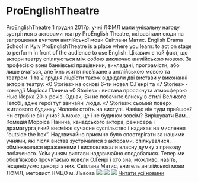 
# ProEnglishTheatre
ProEnglishTheatre
1 грудня 2017р. учні ЛФМЛ мали унікальну нагоду зустрітися з акторами театру
ProEnglish Theatre, які завітали сюди на запрошення вчителя англійської мови
Світлани Матис.
English Drama School in Kyiv ProEnglishTheatre is a place where you learn: to act on
stage to perform in front of the audience to use English.
Цікавим є той факт, що актори театру спілкуються між собою виключно
англійською мовою. За професією вони банківські працівники, викладачі,
програмісти, або лише вчаться, але їхнє життя пов’язане з англійською мовою та
театром.
1 та 2 грудня ліцеїсти також відвідали дві вистави у виконанні акторів театру: «0
Stories» на основі 6-ти новел О.Генрі та «7 Stories» - комедії Морісса Панича
«0 Stories» : вистава просякнута атмосферою Нью Йорка 20-х років. Однак, Ви не
побачите блиску в стилі Великого Гетсбі, адже герої тут звичайні люди.
«7 Stories»: сьомий поверх житлового будинку. Чоловік стоїть на виступі. Навіщо
він туди прийшов? Чи стрибне він униз? А може, це і не будинок зовсім?
Вирішувати Вам…
Комедія Морріса Панича, канадського актора, режисера і драматурга,який висміює
сучасне суспільство і надихає на мислення “outside the box”.
Надзвичайно приємно було спостерігати за нашими учнями, які після вистав
зустрічалися з акторами, спілкувалися, обмінювалися враженнями і висловлювали
власну думку з приводу побаченого.
Усім учням вистави надзвичайно сподобалися.
Тепер ми обов’язково прочитаємо новели О.Генрі і хто зна, можливо, навіть,
інсценізуємо декотрі з них.
Світлана Матис, вчитель англійської мови ЛФМЛ, методист НМЦО м. Львова
![](/images/proenglishtheatre/24177074_1454519668000146_3957389106246821170_n.jpg)
![](/images/proenglishtheatre/24174508_1454935624625217_7776621327459763735_n.jpg)
![](/images/proenglishtheatre/24474646_142696596502325_1537905324_o.jpg)
[Читати усі новини](/news)
       